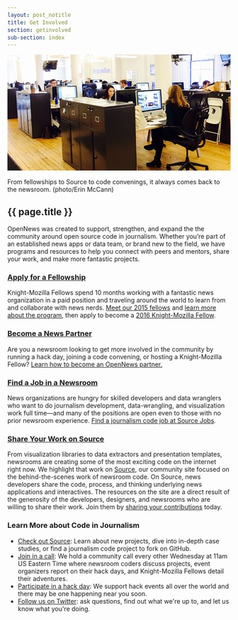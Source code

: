 ```yaml
---
layout: post_notitle
title: Get Involved
section: getinvolved
sub-section: index
---
```

<img src="/media/img/newspartner.jpg" class="topline">
<p class="caption">From fellowships to Source to code convenings, it always comes back to the newsroom. (photo/Erin McCann)</p>

<h2>{{ page.title }}</h2>
<p class="bodybig">OpenNews was created to support, strengthen, and expand the the community around open source code in journalism. Whether you’re part of an established news apps or data team, or brand new to the field, we have programs and resources to help you connect with peers and mentors, share your work, and make more fantastic projects.</p>

### [Apply for a Fellowship](/what/fellowships/)
Knight-Mozilla Fellows spend 10 months working with a fantastic news organization in a paid position and traveling around the world to learn from and collaborate with news nerds. [Meet our 2015 fellows](what/fellowships/2015meet) and [learn more about the program](/what/fellowships/), then apply to become a [2016 Knight-Mozilla Fellow](/what/fellowships/apply).

### [Become a News Partner](/getinvolved/newspartners)
Are you a newsroom looking to get more involved in the community by running a hack day, joining a code convening, or hosting a Knight-Mozilla Fellow? [Learn how to become an OpenNews partner.](/getinvolved/newspartners)

### [Find a Job in a Newsroom](https://source.opennews.org/en-US/jobs/)
News organizations are hungry for skilled developers and data wranglers who want to do journalism development, data-wrangling, and visualization work full time—and many of the positions are open even to those with no prior newsroom experience. <a href="https://source.opennews.org/en-US/jobs/">Find a journalism code job at Source Jobs</a>.

### [Share Your Work on Source](https://source.opennews.org/en-US/contribute/)

From visualization libraries to data extractors and presentation templates, newsrooms are creating some of the most exciting code on the internet right now. We highlight that work on [Source](http://source.opennews.org), our community site focused on the behind-the-scenes work of newsroom code. On Source, news developers share the code, process, and thinking underlying news applications and interactives. The resources on the site are a direct result of the generosity of the developers, designers, and newsrooms who are willing to share their work. Join them by [sharing your contributions](https://source.opennews.org/en-US/contribute/) today.

### Learn More about Code in Journalism

* <a href="http://source.opennews.org">Check out Source</a>: Learn about new projects, dive into in-depth case studies, or find a journalism code project to fork on GitHub.
* <a href="/what/community/calls">Join in a call</a>: We hold a community call every other Wednesday at 11am US Eastern Time where newsroom coders discuss projects, event organizers report on their hack days, and Knight-Mozilla Fellows detail their adventures.
* <a href="/what/community/eventsupport">Participate in a hack day</a>: We support hack events all over the world and there may be one happening near you soon.
* <a href="http://www.twitter.com/opennews">Follow us on Twitter</a>: ask questions, find out what we're up to, and let us know what you're doing.
